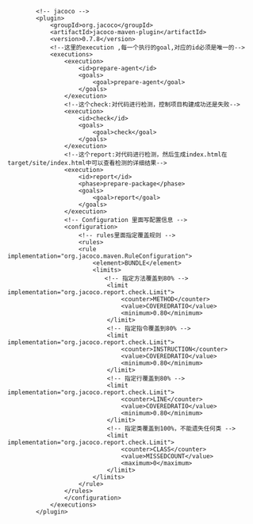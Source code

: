 
			<!-- jacoco -->
			<plugin>
				<groupId>org.jacoco</groupId>
				<artifactId>jacoco-maven-plugin</artifactId>
				<version>0.7.8</version>
				<!--这里的execution ,每一个执行的goal,对应的id必须是唯一的-->
				<executions>
					<execution>
						<id>prepare-agent</id>
						<goals>
							<goal>prepare-agent</goal>
						</goals>
					</execution>
					<!--这个check:对代码进行检测，控制项目构建成功还是失败-->
					<execution>
						<id>check</id>
						<goals>
							<goal>check</goal>
						</goals>
					</execution>
					<!--这个report:对代码进行检测，然后生成index.html在 target/site/index.html中可以查看检测的详细结果-->
					<execution>
						<id>report</id>
						<phase>prepare-package</phase>
						<goals>
							<goal>report</goal>
						</goals>
					</execution>
					<!-- Configuration 里面写配置信息 -->
					<configuration>
						<!-- rules里面指定覆盖规则 -->
						<rules>
						<rule implementation="org.jacoco.maven.RuleConfiguration">
							<element>BUNDLE</element>
							<limits>
							　　<!-- 指定方法覆盖到80% -->
								<limit implementation="org.jacoco.report.check.Limit">
									<counter>METHOD</counter>
									<value>COVEREDRATIO</value>
									<minimum>0.80</minimum>
								</limit>
								<!-- 指定指令覆盖到80% -->
								<limit implementation="org.jacoco.report.check.Limit">
									<counter>INSTRUCTION</counter>
									<value>COVEREDRATIO</value>
									<minimum>0.80</minimum>
								</limit>
								<!-- 指定行覆盖到80% -->
								<limit implementation="org.jacoco.report.check.Limit">
									<counter>LINE</counter>
									<value>COVEREDRATIO</value>
									<minimum>0.80</minimum>
								</limit>
								<!-- 指定类覆盖到100%，不能遗失任何类 -->
								<limit implementation="org.jacoco.report.check.Limit">
									<counter>CLASS</counter>
									<value>MISSEDCOUNT</value>
									<maximum>0</maximum>
								</limit>
							</limits>
						</rule>
					</rules>
					</configuration>
				</executions>
			</plugin>